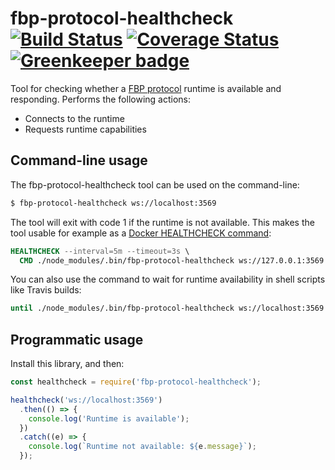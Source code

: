 fbp-protocol-healthcheck [![Build Status](https://travis-ci.org/flowbased/fbp-protocol-healthcheck.svg?branch=master)](https://travis-ci.org/flowbased/fbp-protocol-healthcheck) [![Coverage Status](https://coveralls.io/repos/github/flowbased/fbp-protocol-healthcheck/badge.svg?branch=master)](https://coveralls.io/github/flowbased/fbp-protocol-healthcheck?branch=master) [![Greenkeeper badge](https://badges.greenkeeper.io/flowbased/fbp-protocol-healthcheck.svg)](https://greenkeeper.io/)
========================

Tool for checking whether a [FBP protocol](https://flowbased.github.io/fbp-protocol/) runtime is available and responding. Performs the following actions:

* Connects to the runtime
* Requests runtime capabilities

## Command-line usage

The fbp-protocol-healthcheck tool can be used on the command-line:

```bash
$ fbp-protocol-healthcheck ws://localhost:3569
```

The tool will exit with code 1 if the runtime is not available. This makes the tool usable for example as a [Docker HEALTHCHECK command](https://docs.docker.com/compose/compose-file/#healthcheck):

```dockerfile
HEALTHCHECK --interval=5m --timeout=3s \
  CMD ./node_modules/.bin/fbp-protocol-healthcheck ws://127.0.0.1:3569
```

You can also use the command to wait for runtime availability in shell scripts like Travis builds:

```bash
until ./node_modules/.bin/fbp-protocol-healthcheck ws://localhost:3569 || (( count++ >= 10 )); do echo "Waiting for runtime to be ready"; sleep 10; done
```

## Programmatic usage

Install this library, and then:

```javascript
const healthcheck = require('fbp-protocol-healthcheck');

healthcheck('ws://localhost:3569')
  .then(() => {
    console.log('Runtime is available');
  })
  .catch((e) => {
    console.log(`Runtime not available: ${e.message}`);
  });
```
